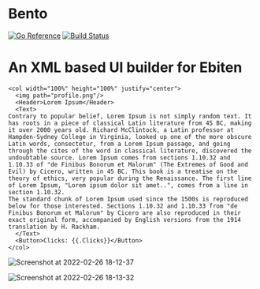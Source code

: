 # Bento

[![Go Reference](https://pkg.go.dev/badge/github.com/etherealmachine/bento.svg)](https://pkg.go.dev/github.com/etherealmachine/ebiten/bento)
[![Build Status](https://github.com/etherealmachine/bento/workflows/test/badge.svg)](https://github.com/etherealmachine/bento/actions?query=workflow%3Atest)

# An XML based UI builder for Ebiten

```
<col width="100%" height="100%" justify="center">
  <img path="profile.png"/>
  <Header>Lorem Ipsum</Header>
  <Text>
Contrary to popular belief, Lorem Ipsum is not simply random text. It has roots in a piece of classical Latin literature from 45 BC, making it over 2000 years old. Richard McClintock, a Latin professor at Hampden-Sydney College in Virginia, looked up one of the more obscure Latin words, consectetur, from a Lorem Ipsum passage, and going through the cites of the word in classical literature, discovered the undoubtable source. Lorem Ipsum comes from sections 1.10.32 and 1.10.33 of "de Finibus Bonorum et Malorum" (The Extremes of Good and Evil) by Cicero, written in 45 BC. This book is a treatise on the theory of ethics, very popular during the Renaissance. The first line of Lorem Ipsum, "Lorem ipsum dolor sit amet..", comes from a line in section 1.10.32.
The standard chunk of Lorem Ipsum used since the 1500s is reproduced below for those interested. Sections 1.10.32 and 1.10.33 from "de Finibus Bonorum et Malorum" by Cicero are also reproduced in their exact original form, accompanied by English versions from the 1914 translation by H. Rackham.
  </Text>
  <Button>Clicks: {{.Clicks}}</Button>
</col>
```

![Screenshot at 2022-02-26 18-12-37](https://user-images.githubusercontent.com/460276/155865525-4de1fb69-803d-469a-bd55-c31ba5c38512.png)

![Screenshot at 2022-02-26 18-13-32](https://user-images.githubusercontent.com/460276/155865527-233abef0-ab24-4b46-a56b-bc2ea80a83cf.png)
